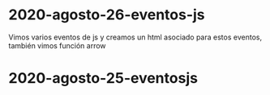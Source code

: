 # 2020-agosto-26-eventos-js
Vimos varios eventos de js y creamos un html asociado para estos eventos, también vimos función arrow
# 2020-agosto-25-eventosjs
